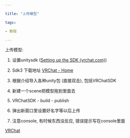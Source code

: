 ```yaml
---

title: "上传模型"

tags:

- 教程

---
```




   



上传模型:



1.  设置unitysdk ([Setting up the SDK (vrchat.com)](https://docs.vrchat.com/docs/setting-up-the-sdk))

2. Sdk3 下载地址 [VRChat - Home](https://vrchat.com/home/download)

3.  根据介绍导入各种unity包 (直接双击), 包括VRChatSDK

4.  新建一个scene把模型拖到里面去

5.  VRChatSDK - build - publish

6.  弹出新窗口里设置好名字等以后上传

7.  注意console, 有时候东西没反应, 错误提示写在console里面





[VRChat](VRChat/VRChat.md)
